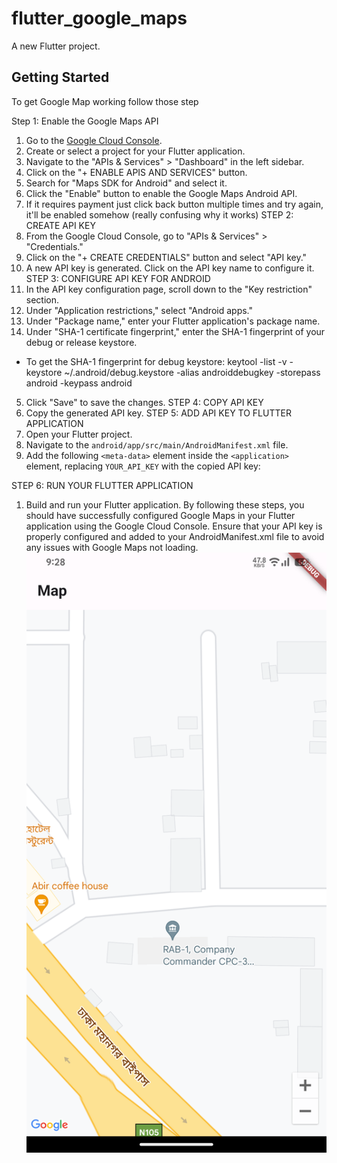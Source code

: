 # flutter_google_maps

A new Flutter project.

## Getting Started

To get Google Map working follow those step

Step 1: Enable the Google Maps API
1. Go to the [Google Cloud Console](https://console.cloud.google.com/).
2. Create or select a project for your Flutter application.
3. Navigate to the "APIs & Services" > "Dashboard" in the left sidebar.
4. Click on the "+ ENABLE APIS AND SERVICES" button.
5. Search for "Maps SDK for Android" and select it.
6. Click the "Enable" button to enable the Google Maps Android API.
7. If it requires payment just click back button multiple times and try again, it'll be enabled somehow (really confusing why it works)
   STEP 2: CREATE API KEY
1. From the Google Cloud Console, go to "APIs & Services" > "Credentials."
2. Click on the "+ CREATE CREDENTIALS" button and select "API key."
3. A new API key is generated. Click on the API key name to configure it.
   STEP 3: CONFIGURE API KEY FOR ANDROID
1. In the API key configuration page, scroll down to the "Key restriction" section.
2. Under "Application restrictions," select "Android apps."
3. Under "Package name," enter your Flutter application's package name.
4. Under "SHA-1 certificate fingerprint," enter the SHA-1 fingerprint of your debug or release keystore.
- To get the SHA-1 fingerprint for debug keystore:
  keytool -list -v -keystore ~/.android/debug.keystore -alias androiddebugkey -storepass android -keypass android
5. Click "Save" to save the changes.
   STEP 4: COPY API KEY
1. Copy the generated API key.
   STEP 5: ADD API KEY TO FLUTTER APPLICATION
1. Open your Flutter project.
2. Navigate to the `android/app/src/main/AndroidManifest.xml` file.
3. Add the following
   `<meta-data>` element inside the `<application>` element, replacing `YOUR_API_KEY` with the copied API key:
   <application>
<!-- ... other configurations ... -->
<meta-data
android:name="com.google.android.geo.API_KEY"
android:value="YOUR_API_KEY"/>
</application>
STEP 6: RUN YOUR FLUTTER APPLICATION
1. Build and run your Flutter application.
   By following these steps, you should have successfully configured Google Maps in your Flutter application using the Google Cloud Console. Ensure that your API key is properly configured and added to your AndroidManifest.xml file to avoid any issues with Google Maps not loading.
![Screenshot_20231220_092839.png](Screenshot_20231220_092839.png)